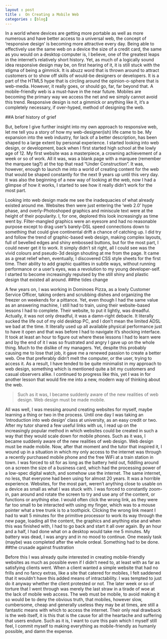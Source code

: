 ```yaml
---
layout : post
title :  On Creating a Mobile Web
categories : [blog]
---
```


In a world where devices are getting more portable as well as more numerous and have better access to a universal web, the concept of ‘responsive design’ is becoming more attractive every day. Being able to effectively use the same web on a device the size of a credit card, the same as you would on a desktop computer is, I believe, one of the greatest leaps in the internet’s relatively short history. Yet, as much of a logically sound idea responsive design may be, on first hearing of it, it is still stuck with the stigma of being a gimmick. It is abuzz word that is thrown around to attract customers or to show off skills of would-be designers or developers. It is a part of the HTML5 hype that is circling around the opinion-o-sphere that is web-media. However, it really goes, or should go, far, far beyond that. A mobile-friendly web is a must-have in the near future. Mobiles are becoming the primary way we access the net and we simply cannot avoid this trend. Responsive design is not a gimmick or anything like it, it’s a completely necessary, if over-hyped, method of designing the web.

<!--more-->

##A brief history of grief

But, before I give further insight into my own approach to responsive web, let me tell you a story of how my web-designer(ish) life came to be. My expansion into the web industry, for lack of a better description, has been shaped to a large extent by personal experience. I started looking into web design, or development, back when I first started high school at the lowly age of 12. My first website was a masterpiece, a crowning achievement of a week or so of work. All it was, was a blank page with a marquee (remember the marquee tag?) at the top that read “Under Construction”. It was, however, enough to launch me into a world of creating content for the web that would be shaped constantly for the next 9 years up until this very day. It was also the beginning of a new way of looking at the web, now I had a glimpse of how it works, I started to see how it really didn’t work for the most part.

Looking into web design made me see the inadequacies of what already existed around me. Websites then were just entering the ‘web 2.0’ hype phase, and overly-Photoshoped graphics and miniscule text were at the height of their popularity. I, for one, deplored this look increasingly as time went by. Filter-mangled graphics were an eyesore and had no reasonable purpose except to drag user’s barely-DSL speed connections down to something that could give continental drift a chance of catching up. I did try and follow the trend of graphic-based web design, making complex layouts, full of bevelled edges and shiny embossed buttons, but for the most part, I could never get it to work. It simply didn’t sit right, all I could see was the vivid colours and pseudo-3d design shouting at me from the page. It came as a great relief when, eventually, I discovered CSS style sheets for the first time. Their ability to add graphic qualities in subtle ways, without running performance or a user’s eyes, was a revolution to my young developer-self. I started to become increasingly repulsed by the still shiny and plastic design that existed all around.
##the tides change

A few years on, I was working in Dominoes Pizza, as a lowly Customer Service Officer, taking orders and scrubbing dishes and organizing the freezer on weekends for a pittance. Yet, even though I had the same value as an answering machine, I still had to train, using their website-based lessons I had to complete. Their website, to put it lightly, was dreadful. Actually, it was not only dreadful, it was a damn-right debacle. It literally sucked the life out of my old desktop PC, and I don’t mean the limited ADSL we bad at the time. It literally used up all available physical performance just to have it open and that was before I had to navigate it’s shocking interface. It took at least an hour to figure out where these lessons I had to learn were and by the end of it I was so frustrated and angry I gave up on the whole thing. Much to the dislike of my managers. Yet, despite this probably causing me to lose that job, it gave me a renewed passion to create a better web. One that preferably didn’t melt the computer, or the user, trying to access it. As a result, I have tended to be quite minimalist in my approach to web design, something which is mentioned quite a bit my customers and casual observers alike. I continued to progress like this, yet I was in for another lesson that would fire me into a new, modern way of thinking about the web.

> Such as it was, I became suddenly aware of the new realities of web design. Web design must be made mobile.

All was well, I was messing around creating websites for myself, maybe learning a thing or two in the process. Until one day I was taking an ‘introduction into web design’ class at university, as an easy credit or two. After my tutor shared a few useful links with us, I read up on the increasingly popular method in which websites could be created in such a way that they would scale down for mobile phones. Such as it was, I became suddenly aware of the new realities of web design. Web design must be made mobile. Now, after that moment and the tutor that inspired it, I wound up in a situation in which my only access to the internet was through a recently purchased mobile phone and the free WiFi at a train station in town. I was forced to sit for as long as the battery held out, fiddling around on a screen the size of a business card, which had the processing power of a low-spec digital watch, and somehow use the internet. The same internet, no less, that everyone had been using for almost 20 years. It was a horrible experience. Websites, for the most part, weren’t anything close to usable on a device as small as what I was stuck with. I was forced to constantly zoom-in, pan around and rotate the screen to try and use any of the content, or functions or anything else. I would often click the wrong link, as they were far too small to be interacted with using my finger, which was to a mouse pointer what a tree trunk is to a toothpick. Clicking the wrong link meant I had to wait 5 minutes for the primitive processor to work its way through the new page, loading all the content, the graphics and anything else and when this was finished with, I had to go back and start it all over again. By an hour and a half, I had done what on a desktop would take me 5 minutes. My battery was dead, I was angry and in no mood to continue. One measly task (maybe) was completed after the whole ordeal. Something had to be done.
##the crusade against frustration

Before this I was already quite interested in creating mobile-friendly websites as much as possible even if I didn’t need to, at least with as far as satisfying clients went. When a client wanted a simple website that had no frills and no fancy extras, like a site that catered for mobiles, I felt saddened that it wouldn’t have this added means of intractability. I was tempted to just do it anyway whether the client protested or not. The later week or so of torture that I went through was merely the last straw in a tirade of woe at the lack of mobile web access. The web must be mobile, to avoid making it so would be to deny the obvious truth, that mobiles, however slow, cumbersome, cheap and generally useless they may be at times, are still a fantastic means with which to access the internet. Their only real drawback is the web itself, it is this that is the cause for all the heartache and suffering that users endure. Such as it is, I want to cure this pain which I myself still feel, I commit myself to making everything as mobile-friendly as humanly possible, and damn the expense.
